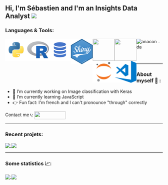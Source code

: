 ## Hi, I'm Sébastien and I'm an Insights Data Analyst <img src="https://raw.githubusercontent.com/MartinHeinz/MartinHeinz/master/wave.gif" width="30px">


### Languages & Tools:

<img align="left" alt="Python" width="70px" src="https://raw.githubusercontent.com/github/explore/80688e429a7d4ef2fca1e82350fe8e3517d3494d/topics/python/python.png" />
<img align="left" alt="r" width="70px" src="https://raw.githubusercontent.com/github/explore/80688e429a7d4ef2fca1e82350fe8e3517d3494d/topics/r/r.png" />
<img align="left" alt="sql" width="70px" src="https://raw.githubusercontent.com/github/explore/80688e429a7d4ef2fca1e82350fe8e3517d3494d/topics/sql/sql.png" />
<img align="left" alt="shiny" width="70px" src="https://raw.githubusercontent.com/rstudio/shiny/master/man/figures/logo.png" />
<img align ="left" height="70" width="70" src="https://unpkg.com/simple-icons@v3/icons/tableau.svg" />
<img align ="left" height="70" width="70" src="https://unpkg.com/simple-icons@v3/icons/powerbi.svg" />
<img align="left" alt="anaconda" height="70" width="70" src="https://unpkg.com/simple-icons@v3/icons/anaconda.svg"> 
<img align="left" alt="Jupyter" width="70px" src="https://raw.githubusercontent.com/github/explore/80688e429a7d4ef2fca1e82350fe8e3517d3494d/topics/jupyter-notebook/jupyter-notebook.png" />
<img align="left" alt="Visual Studio Code" width="70px" src="https://raw.githubusercontent.com/github/explore/80688e429a7d4ef2fca1e82350fe8e3517d3494d/topics/visual-studio-code/visual-studio-code.png" />

.

<br />
<br />

------

### About myself 👔 :  
- 🔭  I’m currently working on Image classification with Keras
- 🌱  I’m currently learning JavaScript
- 👉  Fun fact: I'm french and I can't pronounce "through" correctly

Contact me  📞:
  [<img align = "center" height="25" width="100" src ="https://img.shields.io/badge/linkedin-%230077B5.svg?&style=for-the-badge&logo=linkedin&logoColor=white" />][linkedin]

[linkedin]: https://linkedin.com/in/sebastienpavot/

---

### Recent projets:
<a href="https://github.com/SebastienPavot/Kaggle-Cat-vs-Dog-Classification">
  <img align="center" height='145px' src="https://github-readme-stats.vercel.app/api/pin/?username=SebastienPavot&repo=Kaggle-Cat-vs-Dog-Classification&theme=buefy" />
</a>

<a href="https://github.com/SebastienPavot/Kaggle-Tweets-Classification">
  <img align="center" height='145px' src="https://github-readme-stats.vercel.app/api/pin/?username=SebastienPavot&repo=Kaggle-Tweets-Classification&theme=buefy" />
</a>  

---

### Some statistics 📈:
   <a href = "">
      <img align="center" height='178px' src="https://github-readme-stats.vercel.app/api?username=SebastienPavot&show_icons=true&theme=buefy" />
  </a>
  
  <a href = "">
      <img align="center" height='178px' src="https://github-readme-stats.vercel.app/api/top-langs/?username=SebastienPavot&layout=compact&theme=buefy" />
  </a>
